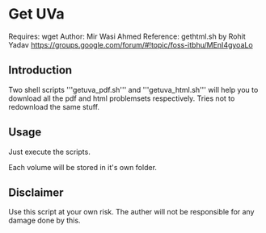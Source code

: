 # Get UVa
Requires: wget
Author: Mir Wasi Ahmed
Reference: gethtml.sh by Rohit Yadav <rohityadav89 AT gmail>
https://groups.google.com/forum/#!topic/foss-itbhu/MEnI4gyoaLo

## Introduction

Two shell scripts '''getuva_pdf.sh''' and '''getuva_html.sh''' will help you to download all the pdf and html problemsets respectively. Tries not to redownload the same stuff.

## Usage

Just execute the scripts.

Each volume will be stored in it's own folder.
    
## Disclaimer

Use this script at your own risk. The auther will not be responsible for any damage done by this.
